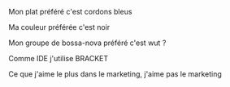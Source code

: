 Mon plat préféré c'est cordons bleus

Ma couleur préférée c'est noir

Mon groupe de bossa-nova préféré c'est wut ?

Comme IDE j'utilise BRACKET

Ce que j'aime le plus dans le marketing, j'aime pas le marketing